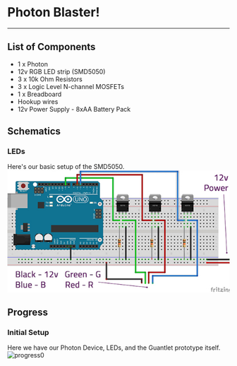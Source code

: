 # Photon Blaster!
-----

## List of Components
* 1 x Photon
* 12v RGB LED strip (SMD5050)
* 3 x 10k Ohm Resistors
* 3 x Logic Level N-channel MOSFETs
* 1 x Breadboard
* Hookup wires
* 12v Power Supply - 8xAA Battery Pack

## Schematics

### LEDs

Here's our basic setup of the SMD5050.
![Schematic of LED](References/Schematic.jpg)

## Progress

### Initial Setup

Here we have our Photon Device, LEDs, and the Guantlet prototype itself.
![progress0](References/Progress0.jpg)